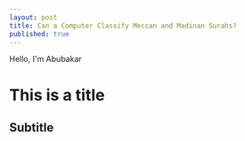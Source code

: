 ```yaml
---
layout: post
title: Can a Computer Classify Meccan and Madinan Surahs?
published: true
---
```


Hello, I'm Abubakar

# This is a title
## Subtitle
